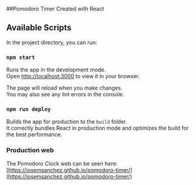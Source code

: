 ##Pomodoro Timer
Created with React

## Available Scripts

In the project directory, you can run:

### `npm start`

Runs the app in the development mode.\
Open [http://localhost:3000](http://localhost:3000) to view it in your browser.

The page will reload when you make changes.\
You may also see any lint errors in the console.

### `npm run deploy`

Builds the app for production to the `build` folder.\
It correctly bundles React in production mode and optimizes the build for the best performance.

### Production web

The Pomodoro Clock web can be seen here: [https://josemsanchez.github.io/pomodoro-timer/](https://josemsanchez.github.io/pomodoro-timer/)
